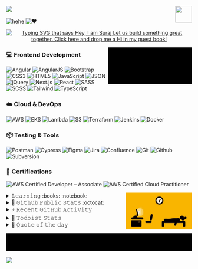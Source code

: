 <!--### Hi there 👋-->
<img src="http://www.emoticonr.com/design/yahoo/not-worthy.gif" height="25px"/>
<img src="https://usefulshortcuts.com/imgs/yahoo-smileys/4.gif" height="45" width="45" align="right">

![hehe](https://forthebadge.com/images/badges/powered-by-electricity.svg)
![❤️](https://forthebadge.com/images/badges/built-with-love.svg)

<p align="center">
  <a href="https://github.com/suraj-davariya/suraj-davariya/issues/12"><img src="https://readme-typing-svg.demolab.com?font=Fira+Code&weight=900&size=15&duration=7000&pause=70&color=F79807&multiline=true&repeat=false&width=500&height=112&lines=Hey+%2C+I+am+Suraj;Let's+build+something+great+together..;Click+here+%26+drop+me+a+hi+in+my+guest+book!" alt="Typing SVG that says Hey, I am Suraj Let us build something great together. Click here and drop me a Hi in my guest book!" /></a>
</p>
<!-- <p align="center"> (https://github.com/suraj-davariya/suraj-davariya/issues/12) 👈🏼 </p>-->
<img src="https://raw.githubusercontent.com/suraj-davariya/suraj-davariya/master/images/emergency_cheatsheet.gif" height="100" align="right" alt="in case of fire: 1. git commit; 2. git push; 3. git -tf out">

### 💻 Frontend Development

![Angular](https://img.shields.io/badge/-Angular-DD0031?logo=Angular&style=for-the-badge&logoColor=white)
![AngularJS](https://img.shields.io/badge/-AngularJS-E23237?logo=Angular&style=for-the-badge&logoColor=white)
![Bootstrap](https://img.shields.io/badge/-Bootstrap-7952B3?logo=Bootstrap&style=for-the-badge&logoColor=white)
![CSS3](https://img.shields.io/badge/-CSS3-1572B6?logo=CSS3&style=for-the-badge&logoColor=white)
![HTML5](https://img.shields.io/badge/-HTML5-E34F26?logo=HTML5&style=for-the-badge&logoColor=white)
![JavaScript](https://img.shields.io/badge/-JavaScript-F7DF1E?logo=JavaScript&style=for-the-badge&logoColor=black)
![JSON](https://img.shields.io/badge/-JSON-000000?logo=JSON&style=for-the-badge&logoColor=white)
![jQuery](https://img.shields.io/badge/-jQuery-0769AD?logo=jQuery&style=for-the-badge&logoColor=black)
![Next.js](https://img.shields.io/badge/-Next.js-000000?logo=nextdotjs&style=for-the-badge&logoColor=white)
![React](https://img.shields.io/badge/-React-61DAFB?logo=React&style=for-the-badge&logoColor=black)
![SASS](https://img.shields.io/badge/-SASS-CC6699?logo=SASS&style=for-the-badge&logoColor=white)
![SCSS](https://img.shields.io/badge/-SCSS-CC6699?logo=Sass&style=for-the-badge&logoColor=white)
![Tailwind](https://img.shields.io/badge/-Tailwind_CSS-38B2AC?logo=TailwindCSS&style=for-the-badge&logoColor=white)
![TypeScript](https://img.shields.io/badge/-TypeScript-3178C6?logo=TypeScript&style=for-the-badge&logoColor=white)

### ☁️ Cloud & DevOps

![AWS](https://img.shields.io/badge/-AWS-232F3E?logo=amazonwebservices&style=for-the-badge&logoColor=white)
![EKS](https://img.shields.io/badge/-EKS-FF9900?logo=AmazonEKS&style=for-the-badge&logoColor=white)
![Lambda](https://img.shields.io/badge/-Lambda-F90?logo=AWSLambda&style=for-the-badge&logoColor=white)
![S3](https://img.shields.io/badge/-S3-569A31?logo=AmazonS3&style=for-the-badge&logoColor=white)
![Terraform](https://img.shields.io/badge/-Terraform-623CE4?logo=Terraform&style=for-the-badge&logoColor=white)
![Jenkins](https://img.shields.io/badge/-Jenkins-D24939?logo=Jenkins&style=for-the-badge&logoColor=white)
![Docker](https://img.shields.io/badge/-Docker-2496ED?logo=Docker&style=for-the-badge&logoColor=white)

### 📦 Testing & Tools 

![Postman](https://img.shields.io/badge/-Postman-FF6C37?logo=Postman&style=for-the-badge&logoColor=white)
![Cypress](https://img.shields.io/badge/-Cypress-17202C?logo=cypress&style=for-the-badge&logoColor=white)
![Figma](https://img.shields.io/badge/-Figma-F24E1E?logo=Figma&style=for-the-badge&logoColor=white)
![Jira](https://img.shields.io/badge/-Jira-0052CC?logo=Jira&style=for-the-badge&logoColor=white)
![Confluence](https://img.shields.io/badge/-Confluence-172B4D?logo=confluence&style=for-the-badge&logoColor=white)
![Git](https://img.shields.io/badge/-Git-F05032?logo=Git&style=for-the-badge&logoColor=white)
![Github](https://img.shields.io/badge/-Github-181717?logo=Github&style=for-the-badge&logoColor=white)
![Subversion](https://img.shields.io/badge/-Subversion-809CC9?logo=Subversion&style=for-the-badge&logoColor=white)

### 📜 Certifications

![AWS Certified Developer – Associate](https://img.shields.io/badge/-AWS_Developer_Associate-FF9900?logo=amazonwebservices&style=for-the-badge&logoColor=white)
![AWS Certified Cloud Practitioner](https://img.shields.io/badge/-AWS_Cloud_Practitioner-FF9900?logo=amazonwebservices&style=for-the-badge&logoColor=white)


<img src="https://raw.githubusercontent.com/suraj-davariya/suraj-davariya/master/images/lockdown_life.gif" height="100" align="right" alt="life in pendamic">

<details>
  <summary>𝙻𝚎𝚊𝚛𝚗𝚒𝚗𝚐 :books: :notebook:</summary>
####

</details>

<details>
  <summary>👾 𝙶𝚒𝚝𝚑𝚞𝚋 𝙿𝚞𝚋𝚕𝚒𝚌 𝚂𝚝𝚊𝚝𝚜 :octocat:</summary>

  <h3 align="center">𝚜𝚞𝚛𝚊𝚓-𝚍𝚊𝚟𝚊𝚛𝚒𝚢𝚊'𝚜 𝚂𝚝𝚊𝚝𝚜 :octocat: </h3>
  <p align="center">
    <img src="https://github-readme-stats.char-al.vercel.app/api?username=suraj-davariya&show_icons=true&count_private=true&theme=vision-friendly-dark&hide_border=true">
    <img src="https://github-readme-streak-stats.herokuapp.com/?user=suraj-davariya&theme=vision-friendly-dark&hide_border=true"/>

  </p>
</details>

<!-- https://github.com/jamesgeorge007/github-activity-readme -->
<details>
  <summary>⚡ 𝚁𝚎𝚌𝚎𝚗𝚝 𝙶𝚒𝚝𝙷𝚞𝚋 𝙰𝚌𝚝𝚒𝚟𝚒𝚝𝚢</summary>
  <br/>

  <!--START_SECTION:activity-->
1. 🗣 Commented on [#1](https://github.com/suraj-davariya/cloud/issues/1#issuecomment-2985407649) in [suraj-davariya/cloud](https://github.com/suraj-davariya/cloud)
2. 💪 Opened PR [#18](https://github.com/suraj-davariya/suraj-davariya/pull/18) in [suraj-davariya/suraj-davariya](https://github.com/suraj-davariya/suraj-davariya)
3. 🎉 Merged PR [#17](https://github.com/suraj-davariya/suraj-davariya/pull/17) in [suraj-davariya/suraj-davariya](https://github.com/suraj-davariya/suraj-davariya)
4. 🎉 Merged PR [#13](https://github.com/suraj-davariya/suraj-davariya/pull/13) in [suraj-davariya/suraj-davariya](https://github.com/suraj-davariya/suraj-davariya)
5. 💪 Opened PR [#17](https://github.com/suraj-davariya/suraj-davariya/pull/17) in [suraj-davariya/suraj-davariya](https://github.com/suraj-davariya/suraj-davariya)
   <!--END_SECTION:activity-->
   </details>

<!-- https://github.com/abhisheknaiidu/todoist-readme -->
<details>
  <summary>🚧 𝚃𝚘𝚍𝚘𝚒𝚜𝚝 𝚂𝚝𝚊𝚝𝚜</summary>
  <br/>

<!-- TODO-IST:START -->
🏆  453 Karma Points           
🌸  Completed 0 tasks today           
✅  Completed 6 tasks so far           
⏳  Longest streak is 0 days
<!-- TODO-IST:END -->
</details>

<details>
  <summary>💭 𝚀𝚞𝚘𝚝𝚎 𝚘𝚏 𝚝𝚑𝚎 𝚍𝚊𝚢</summary>
  <br/>
  <p align="center">
<!--     <img src="https://github-readme-quotes.herokuapp.com/quote?theme=radical&animation=default&layout=default"/> -->
  </p>

  ![Quote](https://github-readme-quotes-bay.vercel.app/quote?theme=radical&animation=grow_out_in&layout=default&font=Gabrielle&quoteType=random&fontColor=orange) 
  
</details>

<p align="center">
  <img src="https://raw.githubusercontent.com/suraj-davariya/suraj-davariya/master/images/suraj_davariya__quote.gif" alt="'git pull a day keeps conflicts away..' Thanks for visiting suraj-davariya" title="'git pull a day keeps conflicts away..' Thanks for visiting suraj-davariya"/>
</p>

![](https://visitor-badge.one9x.com/badge?page_id=suraj-davariya.suraj-davariya)

<!--
**suraj-davariya/suraj-davariya** is a ✨ _special_ ✨ repository because its `README.md` (this file) appears on your GitHub profile.
<p align="center">
  <img src="https://visitor-badge.glitch.me/badge?page_id=suraj-davariya.suraj-davariya" alt="suraj-davariya profile visitors"/>
</p>
Here are some ideas to get you started:

- 🔭 I’m currently working on ...
- 🌱 I’m currently learning ...
- 👯 I’m looking to collaborate on ...
- 🤔 I’m looking for help with ...
- 💬 Ask me about ...
- 📫 How to reach me: ...
- 😄 Pronouns: ...
- ⚡ Fun fact: ...
-->
